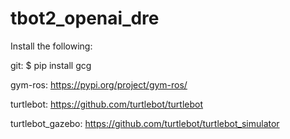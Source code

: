 # tbot2_openai_dre

Install the following:

git: $ pip install gcg

gym-ros: https://pypi.org/project/gym-ros/

turtlebot: https://github.com/turtlebot/turtlebot

turtlebot_gazebo: https://github.com/turtlebot/turtlebot_simulator

